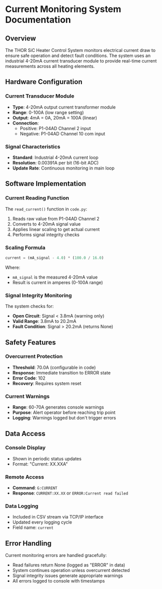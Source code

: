 # Current Monitoring System Documentation

## Overview

The THOR SiC Heater Control System monitors electrical current draw to ensure safe operation and detect fault conditions. The system uses an industrial 4-20mA current transducer module to provide real-time current measurements across all heating elements.

## Hardware Configuration

### Current Transducer Module

- **Type**: 4-20mA output current transformer module
- **Range**: 0-100A (low range setting)
- **Output**: 4mA = 0A, 20mA = 100A (linear)
- **Connection**:
  - Positive: P1-04AD Channel 2 input
  - Negative: P1-04AD Channel 10 com input

### Signal Characteristics

- **Standard**: Industrial 4-20mA current loop
- **Resolution**: 0.00391A per bit (16-bit ADC)
- **Update Rate**: Continuous monitoring in main loop

## Software Implementation

### Current Reading Function

The `read_current()` function in `code.py`:

1. Reads raw value from P1-04AD Channel 2
2. Converts to 4-20mA signal value
3. Applies linear scaling to get actual current
4. Performs signal integrity checks

### Scaling Formula

```python
current = (mA_signal - 4.0) * (100.0 / 16.0)
```

Where:

- `mA_signal` is the measured 4-20mA value
- Result is current in amperes (0-100A range)

### Signal Integrity Monitoring

The system checks for:

- **Open Circuit**: Signal < 3.8mA (warning only)
- **Valid Range**: 3.8mA to 20.2mA
- **Fault Condition**: Signal > 20.2mA (returns None)

## Safety Features

### Overcurrent Protection

- **Threshold**: 70.0A (configurable in code)
- **Response**: Immediate transition to ERROR state
- **Error Code**: 102
- **Recovery**: Requires system reset

### Current Warnings

- **Range**: 60-70A generates console warnings
- **Purpose**: Alert operator before reaching trip point
- **Logging**: Warnings logged but don't trigger errors

## Data Access

### Console Display

- Shown in periodic status updates
- Format: "Current: XX.XXA"

### Remote Access

- **Command**: `G:CURRENT`
- **Response**: `CURRENT:XX.XX` or `ERROR:Current read failed`

### Data Logging

- Included in CSV stream via TCP/IP interface
- Updated every logging cycle
- Field name: `current`

## Error Handling

Current monitoring errors are handled gracefully:

- Read failures return None (logged as "ERROR" in data)
- System continues operation unless overcurrent detected
- Signal integrity issues generate appropriate warnings
- All errors logged to console with timestamps

